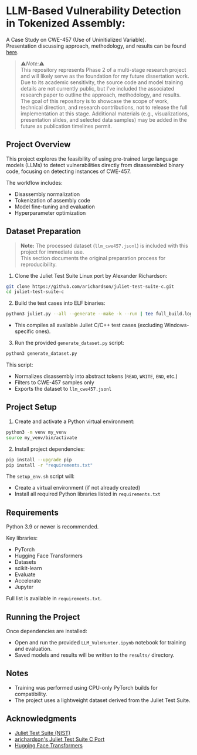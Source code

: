 # LLM-Based Vulnerability Detection in Tokenized Assembly: 
A Case Study on CWE-457 (Use of Uninitialized Variable).
<br>
Presentation discussing approach, methodology, and results can be found [here](https://youtu.be/3k3uCzpEjzs).

> ⚠️*Note:*⚠️ <br>
> This repository represents Phase 2 of a multi-stage research project and will likely serve as the foundation for my future dissertation work. 
> Due to its academic sensitivity, the source code and model training details are not currently public, but I’ve included the associated research paper to outline the approach, methodology, and results. 
> The goal of this repository is to showcase the scope of work, technical direction, and research contributions, not to release the full implementation at this stage. 
> Additional materials (e.g., visualizations, presentation slides, and selected data samples) may be added in the future as publication timelines permit.

## Project Overview
This project explores the feasibility of using pre-trained large language models (LLMs) to detect vulnerabilities directly from disassembled binary code, focusing on detecting instances of CWE-457.

The workflow includes:
- Disassembly normalization
- Tokenization of assembly code
- Model fine-tuning and evaluation
- Hyperparameter optimization

## Dataset Preparation

> **Note:** The processed dataset (`llm_cwe457.jsonl`) is included with this project for immediate use.  
> This section documents the original preparation process for reproducibility.

1. Clone the Juliet Test Suite Linux port by Alexander Richardson:

```bash
git clone https://github.com/arichardson/juliet-test-suite-c.git
cd juliet-test-suite-c
```

2. Build the test cases into ELF binaries:

```bash
python3 juliet.py --all --generate --make -k --run | tee full_build.log
```

- This compiles all available Juliet C/C++ test cases (excluding Windows-specific ones).

3. Run the provided `generate_dataset.py` script:

```bash
python3 generate_dataset.py
```
This script:
   - Normalizes disassembly into abstract tokens (`READ`, `WRITE`, `END`, etc.)
   - Filters to CWE-457 samples only
   - Exports the dataset to `llm_cwe457.jsonl`

## Project Setup

1. Create and activate a Python virtual environment:

```bash
python3 -m venv my_venv
source my_venv/bin/activate
```

2. Install project dependencies:

```bash
pip install --upgrade pip
pip install -r "requirements.txt"
```

The `setup_env.sh` script will:
- Create a virtual environment (if not already created)
- Install all required Python libraries listed in `requirements.txt`

## Requirements
Python 3.9 or newer is recommended.

Key libraries:
- PyTorch
- Hugging Face Transformers
- Datasets
- scikit-learn
- Evaluate
- Accelerate
- Jupyter

Full list is available in `requirements.txt`.

## Running the Project
Once dependencies are installed:
- Open and run the provided `LLM_VulnHunter.ipynb` notebook for training and evaluation.
- Saved models and results will be written to the `results/` directory.

## Notes
- Training was performed using CPU-only PyTorch builds for compatibility.
- The project uses a lightweight dataset derived from the Juliet Test Suite.

## Acknowledgments
- [Juliet Test Suite (NIST)](https://samate.nist.gov/SARD/test-suites/112)
- [arichardson's Juliet Test Suite C Port](https://github.com/arichardson/juliet-test-suite-c)
- [Hugging Face Transformers](https://huggingface.co/models)
